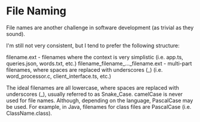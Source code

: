 # File Naming
File names are another challenge in software development (as trivial as they sound). 

I'm still not very consistent, but I tend to prefer the following structure:

filename.ext - filenames where the context is very simplistic (i.e. app.ts, queries.json, words.txt, etc.)
filename_filename_..._filename.ext - multi-part filenames, where spaces are replaced with underscores (\_) (i.e. word_processor.c, client_interface.ts, etc.)

The ideal filenames are all lowercase, where spaces are replaced with underscores (\_), usually referred to as Snake_Case. camelCase is never used for file names. Although, depending on the language, PascalCase may be used. For example, in Java, filenames for class files are PascalCase (i.e. ClassName.class).